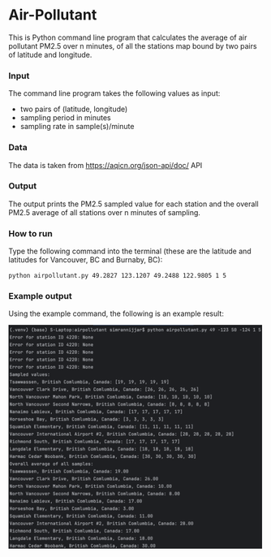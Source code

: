 # Air-Pollutant

This is Python command line program that calculates the average of air pollutant PM2.5 over n minutes,
of all the stations map bound by two pairs of latitude and longitude.

### Input

The command line program takes the following values as input:
- two pairs of (latitude, longitude)
- sampling period in minutes
- sampling rate in sample(s)/minute

### Data

The data is taken from https://aqicn.org/json-api/doc/ API

### Output

The output prints the PM2.5 sampled value for each station and the overall PM2.5 average of all stations over n minutes of sampling.

### How to run

Type the following command into the terminal (these are the latitude and latitudes for Vancouver, BC and Burnaby, BC):
```
python airpollutant.py 49.2827 123.1207 49.2488 122.9805 1 5
```

### Example output

Using the example command, the following is an example result:

<img src="output.png" width="500">
